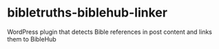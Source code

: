 # bibletruths-biblehub-linker
WordPress plugin that detects Bible references in post content and links them to BibleHub
